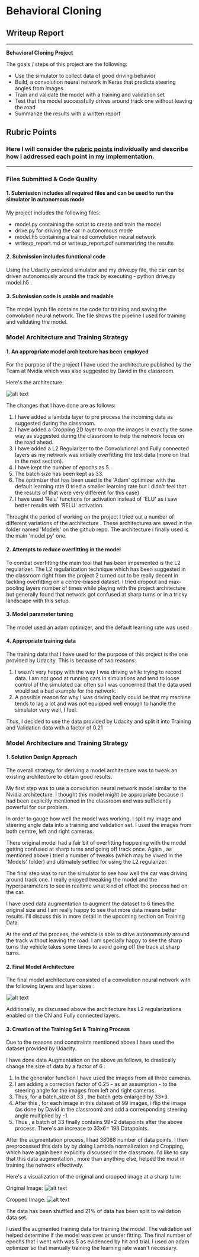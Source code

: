 # **Behavioral Cloning** 

## Writeup Report

---

**Behavioral Cloning Project**

The goals / steps of this project are the following:
* Use the simulator to collect data of good driving behavior
* Build, a convolution neural network in Keras that predicts steering angles from images
* Train and validate the model with a training and validation set
* Test that the model successfully drives around track one without leaving the road
* Summarize the results with a written report


[//]: # (Image References)

[image1]: ./cnn-architecture-624x890.png "Model Visualization"
[image2]: ./center_2016_12_01_13_37_57_790.jpg "Training Data Visualization"
[image3]: ./center_2016_12_01_13_37_57_790_cropped.jpg "Training Data Cropped"

## Rubric Points
### Here I will consider the [rubric points](https://review.udacity.com/#!/rubrics/432/view) individually and describe how I addressed each point in my implementation.  

---
### Files Submitted & Code Quality

#### 1. Submission includes all required files and can be used to run the simulator in autonomous mode

My project includes the following files:
* model.py containing the script to create and train the model
* drive.py for driving the car in autonomous mode
* model.h5 containing a trained convolution neural network 
* writeup_report.md or writeup_report.pdf summarizing the results

#### 2. Submission includes functional code
Using the Udacity provided simulator and my drive.py file, the car can be driven autonomously around the track by executing - python drive.py model.h5 .

#### 3. Submission code is usable and readable

The model.ipynb file contains the code for training and saving the convolution neural network. The file shows the pipeline I used for training and validating the model.

### Model Architecture and Training Strategy

#### 1. An appropriate model architecture has been employed

For the purpose of the project I have used the architecture published by the Team at Nvidia which was also suggested by David in the classroom.

Here's the architecture:

![alt text][image1]

The changes that I have done are as follows:

1. I have added a lambda layer to pre process the incoming data as suggested during the classroom.
2. I have added a Cropping 2D layer to crop the images in exactly the same way as suggested during the classroom to help the network focus    on the road ahead.
3. I have added a L2 Regularizer to the Convolutional and Fully connected layers as my network was initially overfitting the test data        (more on that in the next section).
4. I have kept the number of epochs as 5.
5. The batch size has been kept as 33.
6. The optimizer that has been used is the 'Adam' optimizer with the default learning rate (I tried a smaller learning rate but i didn't      feel that the results of that were very different for this case)
7. I have used 'Relu' functions for activation instead of 'ELU' as i saw better results with 'RELU' activation.

Throught the period of working on the project I tried out a number of different variations of the architecture . These architectures are saved in the folder named 'Models' on the github repo. The architecture i finally used is the main 'model.py' one.

#### 2. Attempts to reduce overfitting in the model

To combat overfitting the main tool that has been impemented is the L2 regularizer. The L2 regularization technique which has been suggested in the classroom right from the project 2 turned out to be really decent in tackling overfitting on a centre-biased dataset. I tried dropout and max-pooling layers number of times while playing with the project architecture but generally found that network got confused at sharp turns or in a tricky landscape with this setup.

#### 3. Model parameter tuning

The model used an adam optimizer, and the default learning rate was used .

#### 4. Appropriate training data

The training data that I have used for the purpose of this project is the one provided by Udacity. This is because of two reasons:
1. I wasn't very happy with the way I was driving while trying to record data. I am not good at running cars in simulations and tend to        loose control of the simulated car often so I was concerned that the data used would set a bad example for the network.
2. A possible reason for why I was driving badly could be that my machine tends to lag a lot and was not equipped well enough to handle the    simulator very well, I feel.

Thus, I decided to use the data provided by Udacity and split it into Training and Validation data with a factor of 0.21

### Model Architecture and Training Strategy

#### 1. Solution Design Approach

The overall strategy for deriving a model architecture was to tweak an existing architecture to obtain good results.

My first step was to use a convolution neural network model similar to the Nvidia architecture. I thought this model might be appropriate because it had been explicitly mentioned in the classroom and was sufficiently powerful for our problem.

In order to gauge how well the model was working, I split my image and steering angle data into a training and validation set. I used the images from both cemtre, left and right cameras.

There original model had a fair bit of overfitting happening with the model getting confused at sharp turns and going off track once. Again , as mentioned above i tried a number of tweaks (which may be viwed in the 'Models' folder) and ultimately settled for using the L2 regularizer.

The final step was to run the simulator to see how well the car was driving around track one. I really enjoyed tweaking the model and the hyperparameters to see in realtime what kind of effect the process had on the car. 

I have used data augmentation to augment the dataset to 6 times the original size and I am really happy to see that more data means better results.  I'll discuss this in more detail in the upcoming section on Training Data.

At the end of the process, the vehicle is able to drive autonomously around the track without leaving the road. I am specially happy to see the sharp turns the vehicle takes some times to avoid going off the track at sharp turns.

#### 2. Final Model Architecture

The final model architecture consisted of a convolution neural network with the following layers and layer sizes :

![alt text][image1]

Additionally, as discussed above the architecture has L2 regularizations enabled on the CN and Fully connected layers.

#### 3. Creation of the Training Set & Training Process

Due to the reasons and constraints mentioned above I have used the dataset provided by Udacity.

I have done data Augmentation on the above as follows, to drastically change the size of data by a factor of 6 :

1. In the generator function I have used the images from all three cameras.
2. I am adding a correction factor of 0.25 - as an assumption - to the steering angle for the images from left and right cameras.
3. Thus, for a batch_size of 33 , the batch gets enlarged by 33*3.
4. After this , for each image in this dataset of 99 images, i flip the image (as done by David in the classroom) and add a corresponding steering angle multiplied by -1. 
5. Thus , a batch of 33 finally contains 99*2 datapoints after the above process. There's an increase to 33x6= 198 Datapoints.

After the augmentation process, I had 38088 number of data points. I then preprocessed this data by by doing Lambda normalization and Cropping, which have again been explicitly discussed in the classroom. I'd like to say that this data augmentation , more than anything else, helped the most in training the network effectively.

Here's a visualization of the original and cropped image at a sharp turn:

Original Image:
![alt text][image2]

Cropped Image:
![alt text][image3]

The data has been shuffled and 21% of data has been split to validation data set. 

I used the augmented training data for training the model. The validation set helped determine if the model was over or under fitting. The final number of epochs that i went with was 5 as evidenced by hit and trial. I used an adam optimizer so that manually training the learning rate wasn't necessary.
